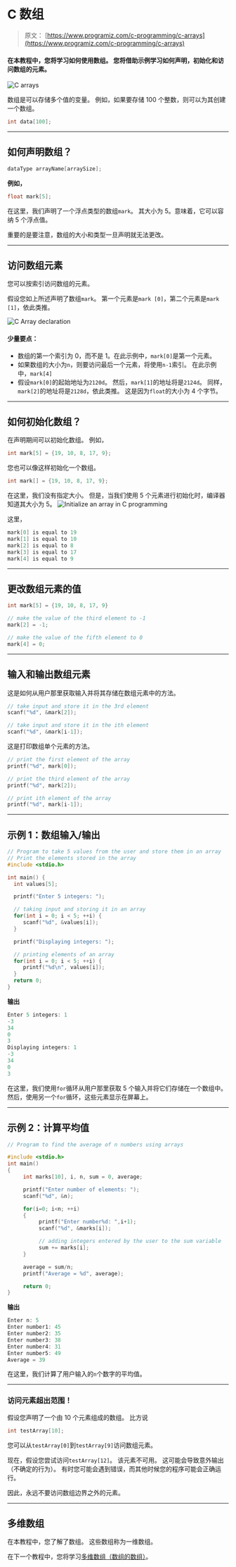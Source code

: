 # C 数组

> 原文： [https://www.programiz.com/c-programming/c-arrays](https://www.programiz.com/c-programming/c-arrays)

#### 在本教程中，您将学习如何使用数组。 您将借助示例学习如何声明，初始化和访问数组的元素。

![C arrays](img/3f21c3b21bedee3279c6bc98460170fd.png "C arrays")

数组是可以存储多个值的变量。 例如，如果要存储 100 个整数，则可以为其创建一个数组。

```c
int data[100]; 

```

* * *

## 如何声明数组？

```c
dataType arrayName[arraySize];

```

**例如，**

```c
float mark[5];
```

在这里，我们声明了一个浮点类型的数组`mark`。 其大小为 5。意味着，它可以容纳 5 个浮点值。

重要的是要注意，数组的大小和类型一旦声明就无法更改。

* * *

## 访问数组元素

您可以按索引访问数组的元素。

假设您如上所述声明了数组`mark`。 第一个元素是`mark [0]`，第二个元素是`mark [1]`，依此类推。

![C Array declaration ](img/81b3c7903b14e32603dc8b2067118674.png)

#### **少量要点**：

*   数组的第一个索引为 0，而不是 1。在此示例中，`mark[0]`是第一个元素。
*   如果数组的大小为`n`，则要访问最后一个元素，将使用`n-1`索引。 在此示例中，`mark[4]`
*   假设`mark[0]`的起始地址为`2120d`。 然后，`mark[1]`的地址将是`2124d`。 同样，`mark[2]`的地址将是`2128d`，依此类推。
    这是因为`float`的大小为 4 个字节。

* * *

## 如何初始化数组？

在声明期间可以初始化数组。 例如，

```c
int mark[5] = {19, 10, 8, 17, 9};
```

您也可以像这样初始化一个数组。

```c
int mark[] = {19, 10, 8, 17, 9};
```

在这里，我们没有指定大小。 但是，当我们使用 5 个元素进行初始化时，编译器知道其大小为 5。
![Initialize an array in C programming](img/c81332d008de6cf63269027857b9b45c.png)

这里，

```c
mark[0] is equal to 19
mark[1] is equal to 10
mark[2] is equal to 8
mark[3] is equal to 17
mark[4] is equal to 9
```

* * *

## 更改数组元素的值

```c
int mark[5] = {19, 10, 8, 17, 9}

// make the value of the third element to -1
mark[2] = -1;

// make the value of the fifth element to 0
mark[4] = 0; 
```

* * *

## 输入和输出数组元素

这是如何从用户那里获取输入并将其存储在数组元素中的方法。

```c
// take input and store it in the 3rd element
​scanf("%d", &mark[2]);

// take input and store it in the ith element
scanf("%d", &mark[i-1]);

```

这是打印数组单个元素的方法。

```c
// print the first element of the array
printf("%d", mark[0]);

// print the third element of the array
printf("%d", mark[2]);

// print ith element of the array
printf("%d", mark[i-1]);

```

* * *

## 示例 1：数组输入/输出

```c
// Program to take 5 values from the user and store them in an array
// Print the elements stored in the array
#include <stdio.h>

int main() {
  int values[5];

  printf("Enter 5 integers: ");

  // taking input and storing it in an array
  for(int i = 0; i < 5; ++i) {
     scanf("%d", &values[i]);
  }

  printf("Displaying integers: ");

  // printing elements of an array
  for(int i = 0; i < 5; ++i) {
     printf("%d\n", values[i]);
  }
  return 0;
}

```

**输出**

```c
Enter 5 integers: 1
-3
34
0
3
Displaying integers: 1
-3
34
0
3

```

在这里，我们使用`for`循环从用户那里获取 5 个输入并将它们存储在一个数组中。 然后，使用另一个`for`循环，这些元素显示在屏幕上。

* * *

## 示例 2：计算平均值

```c
// Program to find the average of n numbers using arrays

#include <stdio.h>
int main()
{
     int marks[10], i, n, sum = 0, average;

     printf("Enter number of elements: ");
     scanf("%d", &n);

     for(i=0; i<n; ++i)
     {
          printf("Enter number%d: ",i+1);
          scanf("%d", &marks[i]);

          // adding integers entered by the user to the sum variable
          sum += marks[i];
     }

     average = sum/n;
     printf("Average = %d", average);

     return 0;
}

```

**输出**

```c
Enter n: 5
Enter number1: 45
Enter number2: 35
Enter number3: 38
Enter number4: 31
Enter number5: 49
Average = 39 
```

在这里，我们计算了用户输入的`n`个数字的平均值。

* * *

### 访问元素超出范围！

假设您声明了一个由 10 个元素组成的数组。 比方说

```c
int testArray[10];
```

您可以从`testArray[0]`到`testArray[9]`访问数组元素。

现在，假设您尝试访问`testArray[12]`。 该元素不可用。 这可能会导致意外输出（不确定的行为）。 有时您可能会遇到错误，而其他时候您的程序可能会正确运行。

因此，永远不要访问数组边界之外的元素。

* * *

## 多维数组

在本教程中，您了解了数组。 这些数组称为一维数组。

在下一个教程中，您将学习[多维数组（数组的数组）](/c-programming/c-multi-dimensional-arrays "C Multidimensional Array")。
